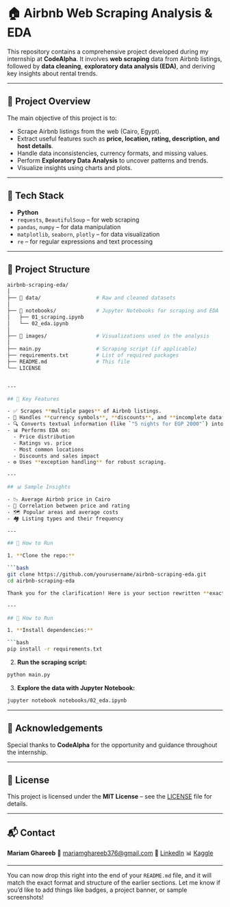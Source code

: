 # 🏠 Airbnb Web Scraping Analysis & EDA

This repository contains a comprehensive project developed during my internship at **CodeAlpha**. It involves **web scraping** data from Airbnb listings, followed by **data cleaning**, **exploratory data analysis (EDA)**, and deriving key insights about rental trends.

---

## 📌 Project Overview

The main objective of this project is to:
- Scrape Airbnb listings from the web (Cairo, Egypt).
- Extract useful features such as **price, location, rating, description, and host details**.
- Handle data inconsistencies, currency formats, and missing values.
- Perform **Exploratory Data Analysis** to uncover patterns and trends.
- Visualize insights using charts and plots.

---

## 🔧 Tech Stack

- **Python**
- `requests`, `BeautifulSoup` – for web scraping
- `pandas`, `numpy` – for data manipulation
- `matplotlib`, `seaborn`, `plotly` – for data visualization
- `re` – for regular expressions and text processing

---

## 📂 Project Structure

```bash
airbnb-scraping-eda/
│
├── 📁 data/                  # Raw and cleaned datasets
│
├── 📁 notebooks/             # Jupyter Notebooks for scraping and EDA
│   ├── 01_scraping.ipynb
│   └── 02_eda.ipynb
│
├── 📁 images/                # Visualizations used in the analysis
│
├── main.py                  # Scraping script (if applicable)
├── requirements.txt         # List of required packages
├── README.md                # This file
└── LICENSE


---

## 🚀 Key Features

- ✅ Scrapes **multiple pages** of Airbnb listings.
- 💸 Handles **currency symbols**, **discounts**, and **incomplete data**.
- 🔍 Converts textual information (like `"5 nights for EGP 2000"`) into structured columns.
- 📊 Performs EDA on:
  - Price distribution
  - Ratings vs. price
  - Most common locations
  - Discounts and sales impact
- ⚙️ Uses **exception handling** for robust scraping.

---

## 📊 Sample Insights

- 📉 Average Airbnb price in Cairo  
- 🌟 Correlation between price and rating  
- 🗺️ Popular areas and average costs  
- 🏘️ Listing types and their frequency

---

## 📎 How to Run

1. **Clone the repo:**

```bash
git clone https://github.com/yourusername/airbnb-scraping-eda.git
cd airbnb-scraping-eda

Thank you for the clarification! Here is your section rewritten **exactly** in the same GitHub Markdown style with consistent spacing, headings, and formatting:

---

## 📎 How to Run

1. **Install dependencies:**

```bash
pip install -r requirements.txt
```

2. **Run the scraping script:**

```bash
python main.py
```

3. **Explore the data with Jupyter Notebook:**

```bash
jupyter notebook notebooks/02_eda.ipynb
```

---

## 🙏 Acknowledgements

Special thanks to **CodeAlpha** for the opportunity and guidance throughout the internship.

---

## 📜 License

This project is licensed under the **MIT License** – see the [LICENSE](./LICENSE) file for details.

---

## 📬 Contact

**Mariam Ghareeb**
📧 [mariamghareeb376@gmail.com](mailto:mariamghareeb376@gmail.com)
🔗 [LinkedIn](https://www.linkedin.com/in/mariam-ghareeb-0a8517266/)
📊 [Kaggle](https://www.kaggle.com/mariamelghareeb)

---

You can now drop this right into the end of your `README.md` file, and it will match the exact format and structure of the earlier sections. Let me know if you’d like to add things like badges, a project banner, or sample screenshots!


